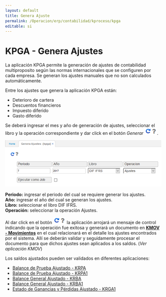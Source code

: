 ```yaml
---
layout: default
title: Genera Ajuste
permalink: /Operacion/erp/contabilidad/kproceso/kpga
editable: si
---
```


# KPGA - Genera Ajustes

La aplicación KPGA permite la generación de ajustes de contabilidad multiproposito según las normas internacionales que se configuren por cada empresa. Se generan los ajustes manuales que no son calculados automáticamente.  

Entre los ajustes que genera la aplicación KPGA están:  

* Deterioro de cartera
* Descuentos financieros
* Impuesto diferido
* Gasto diferido

Se deberá ingresar el mes y año de generación de ajustes, seleccionar el libro y la operación correspondiente y dar click en el botón _Generar_ ![](actualizar.png).  


![](kpga.png)

**Periodo:** ingresar el periodo del cual se requiere generar los ajustes.  
**Año:** ingresar el año del cual se generan los ajustes.  
**Libro:** seleccionar el libro DIF IFRS.  
**Operación:** seleccionar la operación Ajustes.  

Al dar click en el botón ![](actualizar.png) la aplicación arrojará un mensaje de control indicando que la operación fue exitosa y generará un documento en [**KMOV - Movimientos**](http://docs.oasiscom.com/Operacion/erp/contabilidad/kmovimient/kmov#documento-de-ajustes-contables) en el cual relacionará en el detalle los ajustes encontrados por el sistema. Allí se deberán validar y seguidamente procesar el documento para que dichos ajustes sean aplicados a los saldos. (_Ver aplicación KMOV_)

Los saldos ajustados pueden ser validados en diferentes aplicaciones:  

* [Balance de Prueba Ajustado - KRPA](http://docs.oasiscom.com/Operacion/erp/contabilidad/kreporte/krpa)
* [Balance de Prueba Ajustado - KRPA1](http://docs.oasiscom.com/Operacion/erp/contabilidad/kreporte/krpa1)
* [Balance General Ajustado  - KRBA](http://docs.oasiscom.com/Operacion/erp/contabilidad/kreporte/krba)
* [Balance General Ajustado  - KRBA1](http://docs.oasiscom.com/Operacion/erp/contabilidad/kreporte/krba1)
* [Estado de Ganancias y Pérdidas Ajustado - KRGA1](http://docs.oasiscom.com/Operacion/erp/contabilidad/kreporte/krga1)



